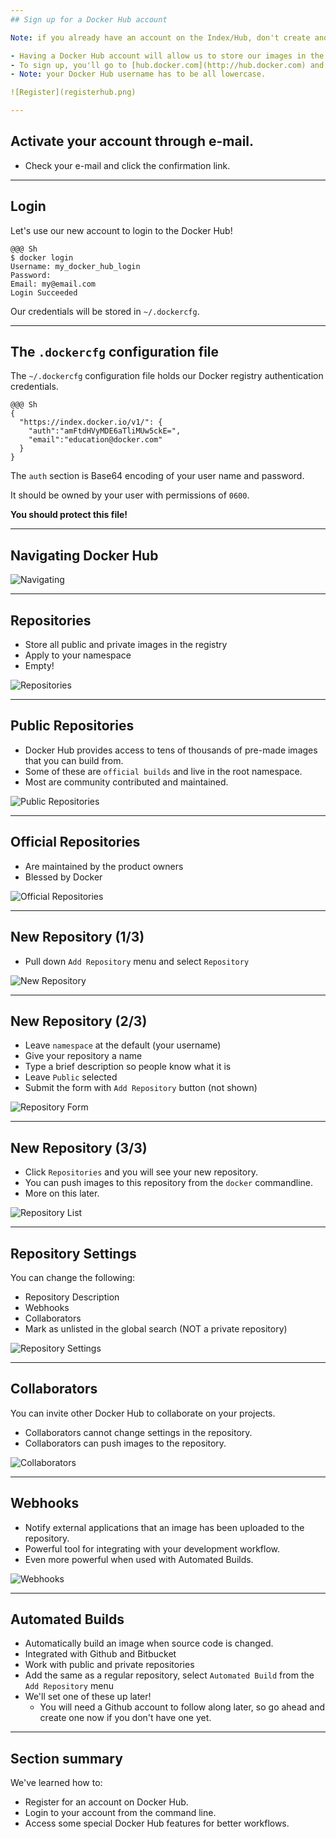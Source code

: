 ```yaml
---
## Sign up for a Docker Hub account

Note: if you already have an account on the Index/Hub, don't create another one.

- Having a Docker Hub account will allow us to store our images in the registry.
- To sign up, you'll go to [hub.docker.com](http://hub.docker.com) and fill out the form.
- Note: your Docker Hub username has to be all lowercase.

![Register](registerhub.png)

---
```

## Activate your account through e-mail.

- Check your e-mail and click the confirmation link.

---
## Login
Let's use our new account to login to the Docker Hub!

    @@@ Sh
    $ docker login
    Username: my_docker_hub_login
    Password:
    Email: my@email.com
    Login Succeeded

Our credentials will be stored in ``~/.dockercfg``.

---
## The ``.dockercfg`` configuration file

The ``~/.dockercfg`` configuration file holds our Docker registry
authentication credentials.

    @@@ Sh
    {
      "https://index.docker.io/v1/": {
        "auth":"amFtdHVyMDE6aTliMUw5ckE=",
        "email":"education@docker.com"
      }
    }

The ``auth`` section is Base64 encoding of your user name and password.

It should be owned by your user with permissions of ``0600``.

**You should protect this file!**

---
## Navigating Docker Hub

![Navigating](dockerhub.png)

---
## Repositories

- Store all public and private images in the registry
- Apply to your namespace
- Empty!

![Repositories](blankrepositories.png)

---
## Public Repositories

- Docker Hub provides access to tens of thousands of pre-made images that you can build from.
- Some of these are `official builds` and live in the root namespace.
- Most are community contributed and maintained.

![Public Repositories](publicrepos.png)

---
## Official Repositories

- Are maintained by the product owners
- Blessed by Docker

![Official Repositories](officialrepos.png)

---
## New Repository (1/3)

- Pull down `Add Repository` menu and select `Repository`

![New Repository](addrepo.png)

---
## New Repository (2/3)

- Leave `namespace` at the default (your username)
- Give your repository a name
- Type a brief description so people know what it is
- Leave `Public` selected
- Submit the form with `Add Repository` button (not shown)

![Repository Form](addrepo2.png)

---
## New Repository (3/3)

- Click `Repositories` and you will see your new repository.
- You can push images to this repository from the `docker` commandline.
- More on this later.

![Repository List](addrepo3.png)

---
## Repository Settings

You can change the following:

- Repository Description
- Webhooks
- Collaborators
- Mark as unlisted in the global search (NOT a private repository)

![Repository Settings](settings.png)

---
## Collaborators

You can invite other Docker Hub to collaborate on your projects.

- Collaborators cannot change settings in the repository.
- Collaborators can push images to the repository.

![Collaborators](collab.png)

---
## Webhooks

- Notify external applications that an image has been uploaded to the repository.
- Powerful tool for integrating with your development workflow.
- Even more powerful when used with Automated Builds.

![Webhooks](webhooks.png)

---
## Automated Builds

- Automatically build an image when source code is changed.
- Integrated with Github and Bitbucket
- Work with public and private repositories
- Add the same as a regular repository, select `Automated Build` from the `Add Repository` menu
- We'll set one of these up later!
    - You will need a Github account to follow along later, so go ahead and create one now if you don't
      have one yet.

---
## Section summary

We've learned how to:

* Register for an account on Docker Hub.
* Login to your account from the command line.
* Access some special Docker Hub features for better workflows.

